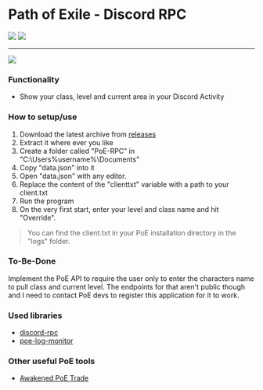 # Path of Exile - Discord RPC

![](https://img.shields.io/badge/Version-1.0.0-green?style=flat-square)
![](https://img.shields.io/github/last-commit/dubskysteam/PathOfExile-DiscordRPC?style=flat-square)
___
![](https://img.shields.io/badge/PoE%20Version-3.20%20Sanctum-orange?style=for-the-badge)

### Functionality
* Show your class, level and current area in your Discord Activity

### How to setup/use
1. Download the latest archive from [releases](https://github.com/DubskySteam/PathOfExile-DiscordRPC/releases)
2. Extract it where ever you like
3. Create a folder called "PoE-RPC" in "C:\Users\%username%\Documents\"
4. Copy "data.json" into it
5. Open "data.json" with any editor.
6. Replace the content of the "clienttxt" variable with a path to your client.txt
7. Run the program
8. On the very first start, enter your level and class name and hit "Override".

> You can find the client.txt in your PoE installation directory in the "logs" folder.

### To-Be-Done
Implement the PoE API to require the user only to enter the characters name to pull class and current level.
The endpoints for that aren't public though and I need to contact PoE devs to register this application for it to work.

### Used libraries
* [discord-rpc](https://www.npmjs.com/package/discord-rpc)
* [poe-log-monitor](https://www.npmjs.com/package/poe-log-monitor)

### Other useful PoE tools
* [Awakened PoE Trade](https://github.com/SnosMe/awakened-poe-trade)